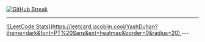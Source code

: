 [![GitHub Streak](https://streak-stats.demolab.com?user=YashDuhan&theme=gotham&border_radius=25.5)](https://git.io/streak-stats)

---
<a href="https://leetcode.com/YashDuhan">
  ![LeetCode Stats](https://leetcard.jacoblin.cool/YashDuhan?theme=dark&font=PT%20Sans&ext=heatmap&border=0&radius=20)
</a>
---
